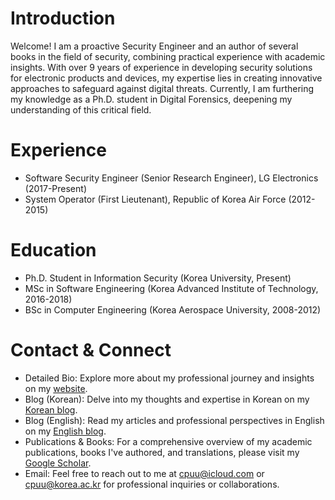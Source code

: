 # Introduction
Welcome! I am a proactive Security Engineer and an author of several books in the field of security, combining practical experience with academic insights. With over 9 years of experience in developing security solutions for electronic products and devices, my expertise lies in creating innovative approaches to safeguard against digital threats. Currently, I am furthering my knowledge as a Ph.D. student in Digital Forensics, deepening my understanding of this critical field.

# Experience
- Software Security Engineer (Senior Research Engineer), LG Electronics (2017-Present)
- System Operator (First Lieutenant), Republic of Korea Air Force (2012-2015)


# Education
- Ph.D. Student in Information Security (Korea University, Present)
- MSc in Software Engineering (Korea Advanced Institute of Technology, 2016-2018)
- BSc in Computer Engineering (Korea Aerospace University, 2008-2012)

# Contact & Connect
- Detailed Bio: Explore more about my professional journey and insights on my [website](https://cpuu.github.io/).
- Blog (Korean): Delve into my thoughts and expertise in Korean on my [Korean blog](https://cpuu.postype.com).
- Blog (English): Read my articles and professional perspectives in English on my [English blog](https://cpuu.hashnode.dev).
- Publications & Books: For a comprehensive overview of my academic publications, books I've authored, and translations, please visit my [Google Scholar](https://scholar.google.com/citations?user=p6FEiM4AAAAJ).
- Email: Feel free to reach out to me at cpuu@icloud.com or cpuu@korea.ac.kr for professional inquiries or collaborations.